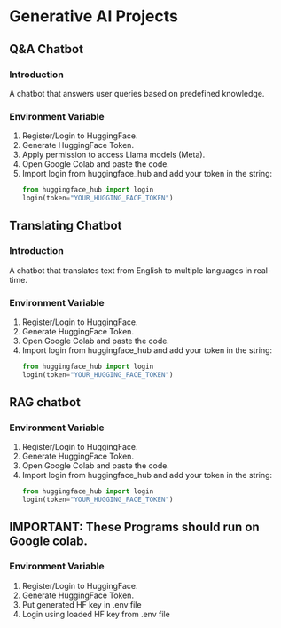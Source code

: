 # Generative AI Projects

## Q&A Chatbot

### Introduction
A chatbot that answers user queries based on predefined knowledge.

### Environment Variable
1. Register/Login to HuggingFace.
2. Generate HuggingFace Token.
3. Apply permission to access Llama models (Meta).
4. Open Google Colab and paste the code.
5. Import login from huggingface_hub and add your token in the string:
   ```python
   from huggingface_hub import login
   login(token="YOUR_HUGGING_FACE_TOKEN")


## Translating Chatbot

### Introduction
A chatbot that translates text from English to multiple languages in real-time.

### Environment Variable
1. Register/Login to HuggingFace.
2. Generate HuggingFace Token.
3. Open Google Colab and paste the code.
4. Import login from huggingface_hub and add your token in the string:
   ```python
   from huggingface_hub import login
   login(token="YOUR_HUGGING_FACE_TOKEN")

## RAG chatbot

### Environment Variable
1. Register/Login to HuggingFace.
2. Generate HuggingFace Token.
3. Open Google Colab and paste the code.
4. Import login from huggingface_hub and add your token in the string:
   ```python
   from huggingface_hub import login
   login(token="YOUR_HUGGING_FACE_TOKEN")


## IMPORTANT: These Programs should run on Google colab. 

### Environment Variable
1. Register/Login to HuggingFace.
2. Generate HuggingFace Token.
3. Put generated HF key in .env file
4. Login using loaded HF key from .env file
